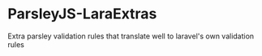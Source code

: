 # ParsleyJS-LaraExtras
Extra parsley validation rules that translate well to laravel's own validation rules
